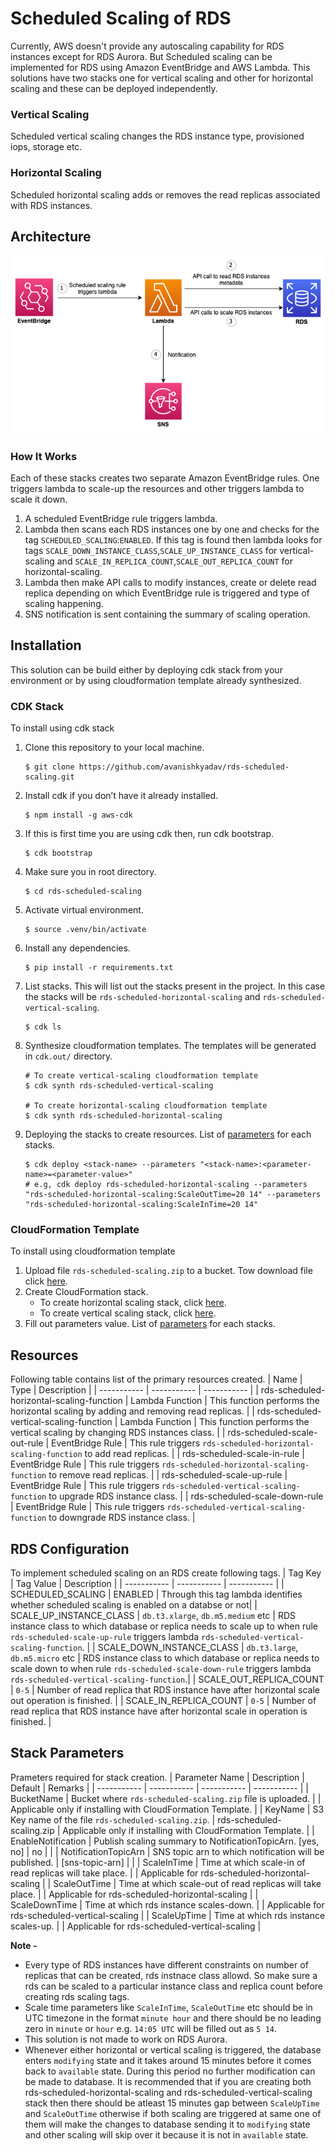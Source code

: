 
# Scheduled Scaling of RDS

Currently, AWS doesn't provide any autoscaling capability for RDS instances except for RDS Aurora. But Scheduled scaling can be implemented for RDS using Amazon EventBridge and AWS Lambda. This solutions have two stacks one for vertical scaling and other for horizontal scaling and these can be deployed independently. 

### Vertical Scaling 
Scheduled vertical scaling changes the RDS instance type, provisioned iops, storage etc. 

### Horizontal Scaling 
Scheduled horizontal scaling adds or removes the read replicas associated with RDS instances.

## Architecture
![Architecture Diagram](architecture/rds-scheduled-scaling.png)

### How It Works
Each of these stacks creates two separate Amazon EventBridge rules. One triggers lambda to scale-up the resources and other triggers lambda to scale it down.

1. A scheduled EventBridge rule triggers lambda.
2. Lambda then scans each RDS instances one by one and checks for the tag `SCHEDULED_SCALING`:`ENABLED`. If this tag is found then lambda looks for tags `SCALE_DOWN_INSTANCE_CLASS`,`SCALE_UP_INSTANCE_CLASS` for vertical-scaling and `SCALE_IN_REPLICA_COUNT`,`SCALE_OUT_REPLICA_COUNT` for horizontal-scaling.
3. Lambda then make API calls to modify instances, create or delete read replica depending on which EventBridge rule is triggered and type of scaling happening.
4. SNS notification is sent containing the summary of scaling operation.

## Installation
This solution can be build either by deploying cdk stack from your environment or by using cloudformation template already synthesized.

### CDK Stack
To install using cdk stack

1. Clone this repository to your local machine.

    ```
    $ git clone https://github.com/avanishkyadav/rds-scheduled-scaling.git
    ```
   
2.  Install cdk if you don’t have it already installed.
    
    ```
    $ npm install -g aws-cdk
    ```

3.  If this is first time you are using cdk then, run cdk bootstrap.
    
    ```
    $ cdk bootstrap
    ```

4.  Make sure you in root directory.
    
    ```
    $ cd rds-scheduled-scaling
    ```
   
5.  Activate virtual environment.
    
    ```
    $ source .venv/bin/activate
    ```

6.  Install any dependencies.
    
    ```
    $ pip install -r requirements.txt
    ```

7.  List stacks. This will list out the stacks present in the project. In this case the stacks will be `rds-scheduled-horizontal-scaling` and `rds-scheduled-vertical-scaling`.
    
    ```
    $ cdk ls
    ```

8.  Synthesize cloudformation templates. The templates will be generated in `cdk.out/` directory.

    ```
    # To create vertical-scaling cloudformation template
    $ cdk synth rds-scheduled-vertical-scaling
    
    # To create horizontal-scaling cloudformation template
    $ cdk synth rds-scheduled-horizontal-scaling
    ```

9.  Deploying the stacks to create resources. List of [parameters](#stack-parameters) for each stacks.
    
    ```
    $ cdk deploy <stack-name> --parameters "<stack-name>:<parameter-name>=<parameter-value>"
    # e.g, cdk deploy rds-scheduled-horizontal-scaling --parameters "rds-scheduled-horizontal-scaling:ScaleOutTime=20 14" --parameters "rds-scheduled-horizontal-scaling:ScaleInTime=20 14"
    ```

### CloudFormation Template 
To install using cloudformation template

1. Upload file `rds-scheduled-scaling.zip` to a bucket. Tow download file click [here](https://automation-assets-avaya.s3.ap-south-1.amazonaws.com/lambda-archives/rds-scheduled-scaling.zip).
2. Create CloudFormation stack.
    - To create horizontal scaling stack, click  [here](https://console.aws.amazon.com/cloudformation/home?#/stacks/new?stackName=rds-scheduled-horizontal-scaling&templateURL=https://automation-assets-avaya.s3.ap-south-1.amazonaws.com/cftemplates/rds-scheduled-horizontal-scaling.template.json).
    - To create vertical scaling stack, click [here](https://console.aws.amazon.com/cloudformation/home?#/stacks/new?stackName=rds-scheduled-vertical-scaling&templateURL=https://automation-assets-avaya.s3.ap-south-1.amazonaws.com/cftemplates/rds-scheduled-vertical-scaling.template.json).
3. Fill out parameters value. List of [parameters](#stack-parameters) for each stacks.

## Resources
Following table contains list of the primary resources created.
| Name | Type | Description |
| ----------- | ----------- | ----------- |
| rds-scheduled-horizontal-scaling-function | Lambda Function | This function performs the horizontal scaling by adding and removing read replicas. |
| rds-scheduled-vertical-scaling-function | Lambda Function | This function performs the vertical scaling by changing RDS instances class. |
| rds-scheduled-scale-out-rule | EventBridge Rule | This rule triggers `rds-scheduled-horizontal-scaling-function` to add read replicas. |
| rds-scheduled-scale-in-rule | EventBridge Rule | This rule triggers `rds-scheduled-horizontal-scaling-function` to remove read replicas. |
| rds-scheduled-scale-up-rule | EventBridge Rule | This rule triggers `rds-scheduled-vertical-scaling-function` to upgrade RDS instance class. |
| rds-scheduled-scale-down-rule | EventBridge Rule | This rule triggers `rds-scheduled-vertical-scaling-function` to downgrade RDS instance class. |

##  RDS Configuration
To implement scheduled scaling on an RDS create following tags.
| Tag Key | Tag Value | Description |
| ----------- | ----------- | ----------- |
| SCHEDULED_SCALING |	ENABLED | Through this tag lambda identifies whether scheduled scaling is enabled on a databse or not|
| SCALE_UP_INSTANCE_CLASS | `db.t3.xlarge`, `db.m5.medium` etc | RDS instance class to which database or replica needs to scale up to when rule `rds-scheduled-scale-up-rule` triggers lambda `rds-scheduled-vertical-scaling-function`. |
| SCALE_DOWN_INSTANCE_CLASS | `db.t3.large`, `db.m5.micro` etc | RDS instance class to which database or replica needs to scale down to when rule `rds-scheduled-scale-down-rule` triggers lambda `rds-scheduled-vertical-scaling-function`.|
| SCALE_OUT_REPLICA_COUNT | `0-5` | Number of read replica that RDS instance have after horizontal scale out operation is finished. |
| SCALE_IN_REPLICA_COUNT | `0-5` | Number of read replica that RDS instance have after horizontal scale in operation is finished. |

## Stack Parameters
Prameters required for stack creation.
| Parameter Name | Description | Default | Remarks |
| ----------- | ----------- | ----------- | ----------- |
| BucketName |	Bucket where `rds-scheduled-scaling.zip` file is uploaded.  |  | Applicable only if installing with CloudFormation Template. |
| KeyName | S3 Key name of the file `rds-scheduled-scaling.zip`. | rds-scheduled-scaling.zip | Applicable only if installing with CloudFormation Template. |
| EnableNotification | Publish scaling summary to NotificationTopicArn. [yes, no] | no |  |
| NotificationTopicArn | SNS topic arn to which notification will be published. | [sns-topic-arn] |  |
| ScaleInTime | Time at which scale-in of read replicas will take place. |  | Applicable for rds-scheduled-horizontal-scaling |
| ScaleOutTime | Time at which scale-out of read replicas will take place. |  | Applicable for rds-scheduled-horizontal-scaling |
| ScaleDownTime | Time at which rds instance scales-down. |  | Applicable for rds-scheduled-vertical-scaling |
| ScaleUpTime | Time at which rds instance scales-up. |  | Applicable for rds-scheduled-vertical-scaling |

**Note -** 
- Every type of RDS instances have different constraints on number of replicas that can be created, rds instnace class allowd. So make sure a rds can be scaled to a particular instance class and replica count before creating rds scaling tags.
- Scale time parameters like `ScaleInTime`, `ScaleOutTime` etc should be in UTC timezone in the format `minute hour` and there should be no leading zero in `minute` or `hour` e.g. `14:05 UTC` will be filled out as `5 14`.
- This solution is not made to work on RDS Aurora.
- Whenever either horizontal or vertical scaling is triggered, the database enters `modifying` state and it takes around 15 minutes before it comes back to `available` state. During this period no further modification can be made to database. It is recommended  that if you are creating both rds-scheduled-horizontal-scaling and rds-scheduled-vertical-scaling stack then there should be atleast 15 minutes gap between `ScaleUpTime` and `ScaleOutTime` otherwise if both scaling are triggered at same one of them will make the changes to database sending it to `modifying` state and other scaling will skip over it because it is not in `available` state.
